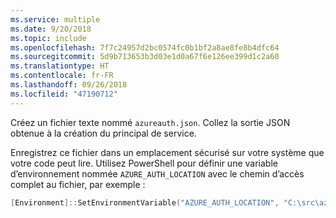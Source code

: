 ```yaml
---
ms.service: multiple
ms.date: 9/20/2018
ms.topic: include
ms.openlocfilehash: 7f7c24957d2bc0574fc0b1bf2a8ae8fe8b4dfc64
ms.sourcegitcommit: 5d9b713653b3d03e1d0a67f6e126ee399d1c2a60
ms.translationtype: HT
ms.contentlocale: fr-FR
ms.lasthandoff: 09/26/2018
ms.locfileid: "47190712"
---
```

Créez un fichier texte nommé `azureauth.json`. Collez la sortie JSON obtenue à la création du principal de service.

Enregistrez ce fichier dans un emplacement sécurisé sur votre système que votre code peut lire. Utilisez PowerShell pour définir une variable d’environnement nommée `AZURE_AUTH_LOCATION` avec le chemin d’accès complet au fichier, par exemple :

```powershell
[Environment]::SetEnvironmentVariable("AZURE_AUTH_LOCATION", "C:\src\azureauth.json", "User")
```
